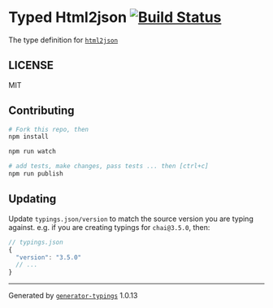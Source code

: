 # Typed Html2json  [![Build Status](https://travis-ci.org/types/html2json.svg?branch=master)](https://travis-ci.org/types/html2json)


The type definition for [`html2json`](https://github.com/jxck/html2json.git)

## LICENSE

MIT

## Contributing

```sh
# Fork this repo, then
npm install

npm run watch

# add tests, make changes, pass tests ... then [ctrl+c]
npm run publish
```

## Updating

Update `typings.json/version` to match the source version you are typing against.
e.g. if you are creating typings for `chai@3.5.0`, then:

```js
// typings.json
{
  "version": "3.5.0"
  // ...
}
```

----

Generated by [`generator-typings`](https://github.com/typings/generator-typings) 1.0.13
